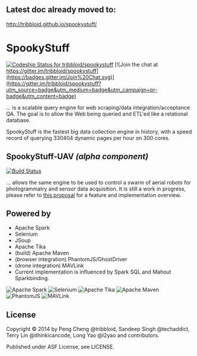 ## Latest doc already moved to:

http://tribbloid.github.io/spookystuff/

SpookyStuff
===========

[ ![Codeship Status for tribbloid/spookystuff](https://codeship.com/projects/1e149120-3c19-0134-3b13-56d3c23905f3/status?branch=master)](https://codeship.com/projects/166836)
[![Join the chat at https://gitter.im/tribbloid/spookystuff](https://badges.gitter.im/Join%20Chat.svg)](https://gitter.im/tribbloid/spookystuff?utm_source=badge&utm_medium=badge&utm_campaign=pr-badge&utm_content=badge)

... is a scalable query engine for web scraping/data integration/acceptance QA. The goal is to allow the Web being queried and ETL'ed like a relational database.

SpookyStuff is the fastest big data collection engine in history, with a speed record of querying 330404 dynamic pages per hour on 300 cores.

SpookyStuff-UAV *(alpha component)*
-----------

[![Build Status](https://semaphoreci.com/api/v1/tribbloid/spookystuff/branches/master/badge.svg)](https://semaphoreci.com/tribbloid/spookystuff)

... allows the same engine to be used to control a swarm of aerial robots for photogrammatry and sensor data acquisition. It is still a work in progress, please refer to [this proposal](https://github.com/tribbloid/spookystuff/issues/54) for a feature and implementation overview.

Powered by
-----------
- Apache Spark
- Selenium
- JSoup
- Apache Tika
- (build) Apache Maven
- (browser integration) PhantomJS/GhostDriver
- (drone integration) MAVLink
- Current implementation is influenced by Spark SQL and Mahout Sparkbinding.

![Apache Spark](http://spark.apache.org/images/spark-logo.png)
![Selenium](http://docs.seleniumhq.org/images/big-logo.png)
![Apache Tika](http://tika.apache.org/tika.png)
![Apache Maven](https://maven.apache.org/images/maven-logo-black-on-white.png)
![PhantomJS](http://phantomjs.org/img/phantomjs-logo.png)
![MAVLink](https://www.dronecode.org/sites/dronecode/files/pages/images/logo_mavlink.png)

License
-----------

Copyright &copy; 2014 by Peng Cheng @tribbloid, Sandeep Singh @techaddict, Terry Lin @ithinkicancode, Long Yao @l2yao and contributors.

Published under ASF License, see LICENSE.
